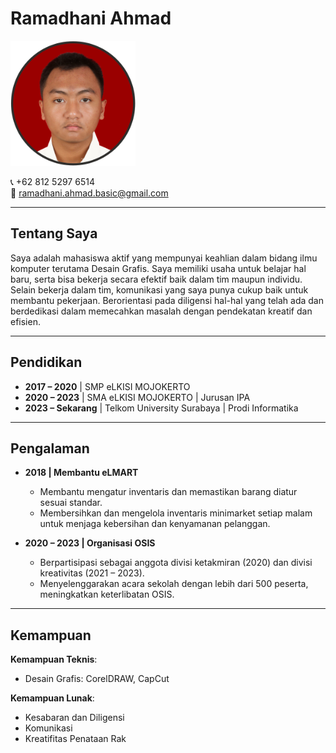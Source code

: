 # Ramadhani Ahmad
<img src="pp.png" alt="Foto Ramadhani Ahmad" height="200">

📞 +62 812 5297 6514  
📧 ramadhani.ahmad.basic@gmail.com  

---

## Tentang Saya
Saya adalah mahasiswa aktif yang mempunyai keahlian dalam bidang ilmu komputer terutama Desain Grafis. Saya memiliki usaha untuk belajar hal baru, serta bisa bekerja secara efektif baik dalam tim maupun individu. Selain bekerja dalam tim, komunikasi yang saya punya cukup baik untuk membantu pekerjaan. Berorientasi pada diligensi hal-hal yang telah ada dan berdedikasi dalam memecahkan masalah dengan pendekatan kreatif dan efisien.

---

## Pendidikan
- **2017 – 2020** | SMP eLKISI MOJOKERTO  
- **2020 – 2023** | SMA eLKISI MOJOKERTO | Jurusan IPA  
- **2023 – Sekarang** | Telkom University Surabaya | Prodi Informatika  

---

## Pengalaman
- **2018 | Membantu eLMART**  
  - Membantu mengatur inventaris dan memastikan barang diatur sesuai standar.  
  - Membersihkan dan mengelola inventaris minimarket setiap malam untuk menjaga kebersihan dan kenyamanan pelanggan.  

- **2020 – 2023 | Organisasi OSIS**  
  - Berpartisipasi sebagai anggota divisi ketakmiran (2020) dan divisi kreativitas (2021 – 2023).  
  - Menyelenggarakan acara sekolah dengan lebih dari 500 peserta, meningkatkan keterlibatan OSIS.  

---

## Kemampuan
**Kemampuan Teknis**:  
- Desain Grafis: CorelDRAW, CapCut  

**Kemampuan Lunak**:  
- Kesabaran dan Diligensi  
- Komunikasi  
- Kreatifitas Penataan Rak  
